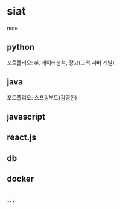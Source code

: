 # siat
note

## python
포트폴리오: ai, 데이터분석, 장고(그외 서버 개발)

## java
포트폴리오: 스프링부트(김영한)

## javascript

## react.js

## db

## docker

## ...
